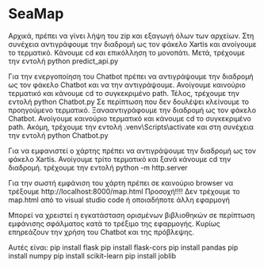 # SeaMap
Αρχικά, πρέπει να γίνει λήψη του zip και εξαγωγή όλων των αρχείων. Στη συνέχεια αντιγράφουμε την διαδρομή ως τον φάκελο Xartis και ανοίγουμε το τερματικό. Κάνουμε
cd και επικόλληση το μονοπάτι. Μετά, τρέχουμε την εντολή python predict_api.py

Για την ενεργοποίηση του Chatbot πρέπει να αντιγράψουμε την διαδρομή ως τον φάκελο Chatbot και να την αντιγράψουμε. Ανοίγουμε καινούριο τερματικό και κάνουμε cd το
συγκεκριμένο path. Τέλος, τρέχουμε την εντολή python Chatbot.py
Σε περίπτωση που δεν δουλέψει κλείνουμε το προηγούμενο τερματικό. Ξανααντιγράφουμε την διαδρομή ως τον φάκελο Chatbot. Ανοίγουμε καινούριο τερματικό και κάνουμε cd το
συγκεκριμένο path. Ακόμη, τρέχουμε την εντολή .venv\Scripts\activate και στη συνέχεια την εντολή python Chatbot.py

Για να εμφανιστεί ο χάρτης πρέπει να αντιγράψουμε την διαδρομή ως τον φάκελο Xartis. Ανοίγουμε τρίτο τερματικό και ξανά κάνουμε cd την διαδρομή. 
τρέχουμε την εντολή python -m http.server

Για την σωστή εμφάνιση του χάρτη πρέπει σε καινούριο browser να τρέξουμε http://localhost:8000/map.html
Προσοχή!!!! Δεν τρέχουμε το map.html από το visual studio code ή οποιαδήποτε άλλη εφαρμογή

 
Μπορεί να χρειστεί η εγκατάσταση ορισμένων βιβλιοθηκών σε περίπτωση εμφάνισης σφάλματος κατά το τρέξιμο της εφαρμογής. Κυρίως επηρεάζουν την χρήση του Chatbot και 
της πρόβλεψης.

Αυτές είναι:
    pip install flask
    pip install flask-cors
    pip install pandas
    pip install numpy
    pip install scikit-learn
    pip install joblib
